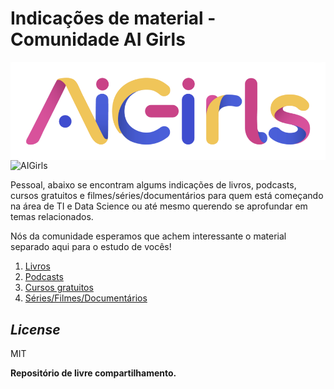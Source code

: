 # Indicações de material - Comunidade AI Girls

<p><img src="logo.png" width=600px align="left">
</p>

![AIGirls](https://drive.google.com/file/d/1eu-fODHm5ZTQcrGS7ycHIpjbkTI3jq9m/view?usp=sharing "AIGirls")

Pessoal, abaixo se encontram algums indicações de livros, podcasts, cursos gratuitos e filmes/séries/documentários para quem está começando na área de TI e Data Science ou até mesmo querendo se aprofundar em temas relacionados.

Nós da comunidade esperamos que achem interessante o material separado aqui para o estudo de vocês!

1. [Livros]
2. [Podcasts]
3. [Cursos gratuitos]
4. [Séries/Filmes/Documentários]

## _License_

MIT

**Repositório de livre compartilhamento.**

   [Livros]: <Indicações_Livros.md>
   [Podcasts]: <Indicações_Podcasts.md>
   [Cursos gratuitos]: <CursosGratuitos.md>
   [Séries/Filmes/Documentários]: <ParaAssistir.md>
   

